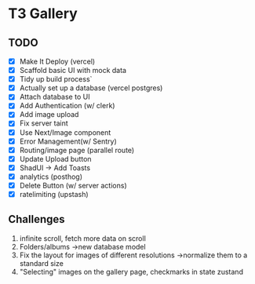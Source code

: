 # T3 Gallery

## TODO

- [x] Make It Deploy (vercel)
- [x] Scaffold basic UI with mock data
- [x] Tidy up build process`
- [x] Actually set up a database (vercel postgres)
- [x] Attach database to UI
- [x] Add Authentication (w/ clerk)
- [x] Add image upload
- [x] Fix server taint
- [x] Use Next/Image component
- [x] Error Management(w/ Sentry)
- [x] Routing/image page (parallel route)
- [x] Update Upload button 
- [x] ShadUI -> Add Toasts
- [x] analytics (posthog)
- [x] Delete Button (w/ server actions)
- [x] ratelimiting (upstash)

## Challenges
1. infinite scroll, fetch more data on scroll
2. Folders/albums ->new database model 
3. Fix the layout for images of different resolutions ->normalize them to a standard size
4. "Selecting" images on the gallery page, checkmarks in state zustand

